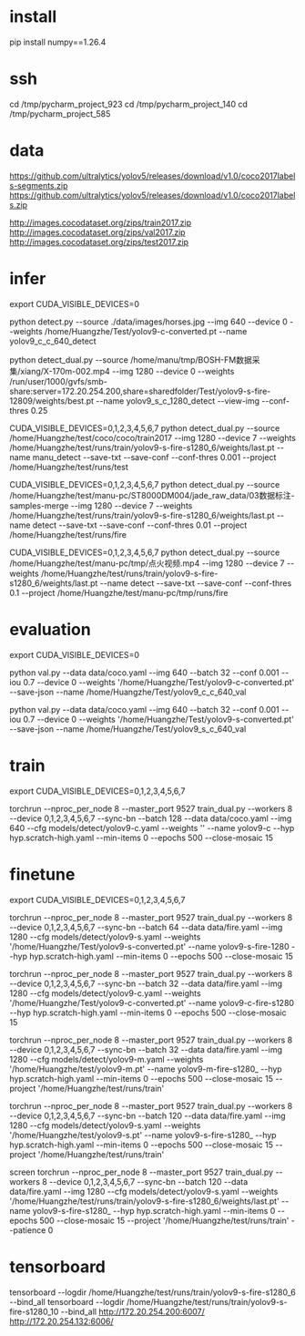 # install

pip install numpy==1.26.4

# ssh

cd /tmp/pycharm_project_923
cd /tmp/pycharm_project_140
cd /tmp/pycharm_project_585

# data

https://github.com/ultralytics/yolov5/releases/download/v1.0/coco2017labels-segments.zip
https://github.com/ultralytics/yolov5/releases/download/v1.0/coco2017labels.zip

http://images.cocodataset.org/zips/train2017.zip
http://images.cocodataset.org/zips/val2017.zip
http://images.cocodataset.org/zips/test2017.zip

# infer

export CUDA_VISIBLE_DEVICES=0

python detect.py --source ./data/images/horses.jpg --img 640 --device 0 --weights /home/Huangzhe/Test/yolov9-c-converted.pt --name yolov9_c_c_640_detect

python detect_dual.py --source /home/manu/tmp/BOSH-FM数据采集/xiang/X-170m-002.mp4 --img 1280 --device 0 --weights /run/user/1000/gvfs/smb-share:server=172.20.254.200,share=sharedfolder/Test/yolov9-s-fire-12809/weights/best.pt --name yolov9_s_c_1280_detect --view-img --conf-thres 0.25

CUDA_VISIBLE_DEVICES=0,1,2,3,4,5,6,7 python detect_dual.py --source /home/Huangzhe/test/coco/coco/train2017 --img 1280 --device 7 --weights /home/Huangzhe/test/runs/train/yolov9-s-fire-s1280_6/weights/last.pt --name manu_detect --save-txt --save-conf --conf-thres 0.001 --project /home/Huangzhe/test/runs/test

CUDA_VISIBLE_DEVICES=0,1,2,3,4,5,6,7 python detect_dual.py --source /home/Huangzhe/test/manu-pc/ST8000DM004/jade_raw_data/03数据标注-samples-merge --img 1280 --device 7 --weights /home/Huangzhe/test/runs/train/yolov9-s-fire-s1280_6/weights/last.pt --name detect --save-txt --save-conf --conf-thres 0.01 --project /home/Huangzhe/test/runs/fire

CUDA_VISIBLE_DEVICES=0,1,2,3,4,5,6,7 python detect_dual.py --source /home/Huangzhe/test/manu-pc/tmp/点火视频.mp4 --img 1280 --device 7 --weights /home/Huangzhe/test/runs/train/yolov9-s-fire-s1280_6/weights/last.pt --name detect --save-txt --save-conf --conf-thres 0.1 --project /home/Huangzhe/test/manu-pc/tmp/runs/fire

# evaluation

export CUDA_VISIBLE_DEVICES=0

python val.py --data data/coco.yaml --img 640 --batch 32 --conf 0.001 --iou 0.7 --device 0 --weights '/home/Huangzhe/Test/yolov9-c-converted.pt' --save-json --name /home/Huangzhe/Test/yolov9_c_c_640_val

python val.py --data data/coco.yaml --img 640 --batch 32 --conf 0.001 --iou 0.7 --device 0 --weights '/home/Huangzhe/Test/yolov9-s-converted.pt' --save-json --name /home/Huangzhe/Test/yolov9_s_c_640_val

# train

export CUDA_VISIBLE_DEVICES=0,1,2,3,4,5,6,7

torchrun --nproc_per_node 8 --master_port 9527 train_dual.py --workers 8 --device 0,1,2,3,4,5,6,7 --sync-bn --batch 128 --data data/coco.yaml --img 640 --cfg models/detect/yolov9-c.yaml --weights '' --name yolov9-c --hyp hyp.scratch-high.yaml --min-items 0 --epochs 500 --close-mosaic 15

# finetune

export CUDA_VISIBLE_DEVICES=0,1,2,3,4,5,6,7

torchrun --nproc_per_node 8 --master_port 9527 train_dual.py --workers 8 --device 0,1,2,3,4,5,6,7 --sync-bn --batch 64 --data data/fire.yaml --img 1280 --cfg models/detect/yolov9-s.yaml --weights '/home/Huangzhe/Test/yolov9-s-converted.pt' --name yolov9-s-fire-1280 --hyp hyp.scratch-high.yaml --min-items 0 --epochs 500 --close-mosaic 15

torchrun --nproc_per_node 8 --master_port 9527 train_dual.py --workers 8 --device 0,1,2,3,4,5,6,7 --sync-bn --batch 32 --data data/fire.yaml --img 1280 --cfg models/detect/yolov9-c.yaml --weights '/home/Huangzhe/Test/yolov9-c-converted.pt' --name yolov9-c-fire-s1280 --hyp hyp.scratch-high.yaml --min-items 0 --epochs 500 --close-mosaic 15

torchrun --nproc_per_node 8 --master_port 9527 train_dual.py --workers 8 --device 0,1,2,3,4,5,6,7 --sync-bn --batch 32 --data data/fire.yaml --img 1280 --cfg models/detect/yolov9-m.yaml --weights '/home/Huangzhe/test/yolov9-m.pt' --name yolov9-m-fire-s1280_ --hyp hyp.scratch-high.yaml --min-items 0 --epochs 500 --close-mosaic 15 --project '/home/Huangzhe/test/runs/train'

torchrun --nproc_per_node 8 --master_port 9527 train_dual.py --workers 8 --device 0,1,2,3,4,5,6,7 --sync-bn --batch 120 --data data/fire.yaml --img 1280 --cfg models/detect/yolov9-s.yaml --weights '/home/Huangzhe/test/yolov9-s.pt' --name yolov9-s-fire-s1280_ --hyp hyp.scratch-high.yaml --min-items 0 --epochs 500 --close-mosaic 15 --project '/home/Huangzhe/test/runs/train'

screen torchrun --nproc_per_node 8 --master_port 9527 train_dual.py --workers 8 --device 0,1,2,3,4,5,6,7 --sync-bn --batch 120 --data data/fire.yaml --img 1280 --cfg models/detect/yolov9-s.yaml --weights '/home/Huangzhe/test/runs/train/yolov9-s-fire-s1280_6/weights/last.pt' --name yolov9-s-fire-s1280_ --hyp hyp.scratch-high.yaml --min-items 0 --epochs 500 --close-mosaic 15 --project '/home/Huangzhe/test/runs/train' --patience 0

# tensorboard

tensorboard --logdir /home/Huangzhe/test/runs/train/yolov9-s-fire-s1280_6 --bind_all
tensorboard --logdir /home/Huangzhe/test/runs/train/yolov9-s-fire-s1280_10 --bind_all
http://172.20.254.200:6007/
http://172.20.254.132:6006/